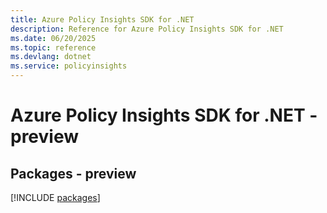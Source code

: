 ```yaml
---
title: Azure Policy Insights SDK for .NET
description: Reference for Azure Policy Insights SDK for .NET
ms.date: 06/20/2025
ms.topic: reference
ms.devlang: dotnet
ms.service: policyinsights
---
```

# Azure Policy Insights SDK for .NET - preview
## Packages - preview
[!INCLUDE [packages](policy-insights-index.md)]